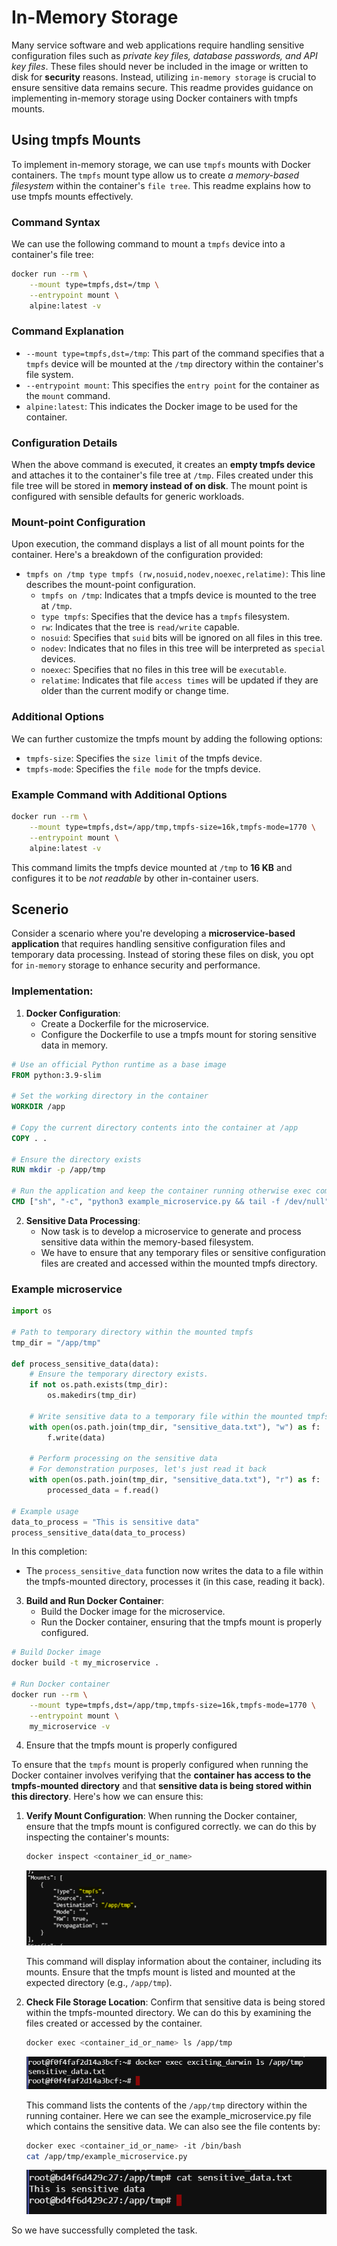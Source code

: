 # In-Memory Storage

Many service software and web applications require handling sensitive configuration files such as *private key files, database passwords, and API key files*. These files should never be included in the image or written to disk for **security** reasons. Instead, utilizing `in-memory storage` is crucial to ensure sensitive data remains secure. This readme provides guidance on implementing in-memory storage using Docker containers with tmpfs mounts.

## Using tmpfs Mounts
To implement in-memory storage, we can use `tmpfs` mounts with Docker containers. The `tmpfs` mount type allow us to create *a memory-based filesystem* within the container's `file tree`. This readme explains how to use tmpfs mounts effectively.

### Command Syntax
We can use the following command to mount a `tmpfs` device into a container's file tree:

```bash
docker run --rm \
    --mount type=tmpfs,dst=/tmp \
    --entrypoint mount \
    alpine:latest -v
```

### Command Explanation
- `--mount type=tmpfs,dst=/tmp`: This part of the command specifies that a `tmpfs` device will be mounted at the `/tmp` directory within the container's file system.
- `--entrypoint mount`: This specifies the `entry point` for the container as the `mount` command.
- `alpine:latest`: This indicates the Docker image to be used for the container.

### Configuration Details
When the above command is executed, it creates an **empty tmpfs device** and attaches it to the container's file tree at `/tmp`. Files created under this file tree will be stored in **memory instead of on disk**. The mount point is configured with sensible defaults for generic workloads. 

### Mount-point Configuration
Upon execution, the command displays a list of all mount points for the container. Here's a breakdown of the configuration provided:

- `tmpfs on /tmp type tmpfs (rw,nosuid,nodev,noexec,relatime)`: This line describes the mount-point configuration.
  - `tmpfs on /tmp`: Indicates that a tmpfs device is mounted to the tree at `/tmp`.
  - `type tmpfs`: Specifies that the device has a `tmpfs` filesystem.
  - `rw`: Indicates that the tree is `read/write` capable.
  - `nosuid`: Specifies that `suid` bits will be ignored on all files in this tree.
  - `nodev`: Indicates that no files in this tree will be interpreted as `special` devices.
  - `noexec`: Specifies that no files in this tree will be `executable`.
  - `relatime`: Indicates that file `access times` will be updated if they are older than the current modify or change time.

### Additional Options
We can further customize the tmpfs mount by adding the following options:

- `tmpfs-size`: Specifies the `size limit` of the tmpfs device.
- `tmpfs-mode`: Specifies the `file mode` for the tmpfs device.

### Example Command with Additional Options
```bash
docker run --rm \
    --mount type=tmpfs,dst=/app/tmp,tmpfs-size=16k,tmpfs-mode=1770 \
    --entrypoint mount \
    alpine:latest -v
```

This command limits the tmpfs device mounted at `/tmp` to **16 KB** and configures it to be *not readable* by other in-container users.

## Scenerio
Consider a scenario where you're developing a **microservice-based application** that requires handling sensitive configuration files and temporary data processing. Instead of storing these files on disk, you opt for `in-memory` storage to enhance security and performance.

### Implementation:

1. **Docker Configuration**: 
   - Create a Dockerfile for the microservice.
   - Configure the Dockerfile to use a tmpfs mount for storing sensitive data in memory.

```Dockerfile
# Use an official Python runtime as a base image
FROM python:3.9-slim

# Set the working directory in the container
WORKDIR /app

# Copy the current directory contents into the container at /app
COPY . .

# Ensure the directory exists
RUN mkdir -p /app/tmp

# Run the application and keep the container running otherwise exec command will not work
CMD ["sh", "-c", "python3 example_microservice.py && tail -f /dev/null"]
```

2. **Sensitive Data Processing**:
   - Now task is to develop a microservice to generate and process sensitive data within the memory-based filesystem.
   - We have to ensure that any temporary files or sensitive configuration files are created and accessed within the mounted tmpfs directory.

### Example microservice

```python
import os

# Path to temporary directory within the mounted tmpfs
tmp_dir = "/app/tmp"

def process_sensitive_data(data):
    # Ensure the temporary directory exists.
    if not os.path.exists(tmp_dir):
        os.makedirs(tmp_dir)

    # Write sensitive data to a temporary file within the mounted tmpfs
    with open(os.path.join(tmp_dir, "sensitive_data.txt"), "w") as f:
        f.write(data)
    
    # Perform processing on the sensitive data
    # For demonstration purposes, let's just read it back
    with open(os.path.join(tmp_dir, "sensitive_data.txt"), "r") as f:
        processed_data = f.read()

# Example usage
data_to_process = "This is sensitive data"
process_sensitive_data(data_to_process)
```

In this completion:
- The `process_sensitive_data` function now writes the data to a file within the tmpfs-mounted directory, processes it (in this case, reading it back).

3. **Build and Run Docker Container**:
   - Build the Docker image for the microservice.
   - Run the Docker container, ensuring that the tmpfs mount is properly configured.

```bash
# Build Docker image
docker build -t my_microservice .

# Run Docker container
docker run --rm \
    --mount type=tmpfs,dst=/app/tmp,tmpfs-size=16k,tmpfs-mode=1770 \
    --entrypoint mount \
    my_microservice -v
```

4. Ensure that the tmpfs mount is properly configured

To ensure that the `tmpfs` mount is properly configured when running the Docker container involves verifying that the **container has access to the tmpfs-mounted directory** and that **sensitive data is being stored within this directory**. Here's how we can ensure this:

1. **Verify Mount Configuration**: When running the Docker container, ensure that the tmpfs mount is configured correctly. we can do this by inspecting the container's mounts:

    ```bash
    docker inspect <container_id_or_name>
    ```

    ![](./images/4.png)

    This command will display information about the container, including its mounts. Ensure that the tmpfs mount is listed and mounted at the expected directory (e.g., `/app/tmp`).

2. **Check File Storage Location**: Confirm that sensitive data is being stored within the tmpfs-mounted directory. We can do this by examining the files created or accessed by the container.

    ```bash
    docker exec <container_id_or_name> ls /app/tmp
    ```

    ![](./images/5.png)

    This command lists the contents of the `/app/tmp` directory within the running container. Here we can see the example_microservice.py file which contains the sensitive data. We can also see the file contents by:

    ```bash
    docker exec <container_id_or_name> -it /bin/bash
    cat /app/tmp/example_microservice.py
    ````
    ![](./images/6.png)
    
So we have successfully completed the task.